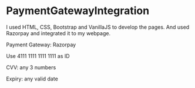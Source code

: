 # PaymentGatewayIntegration
I used HTML, CSS, Bootstrap and VanillaJS to develop the pages. And used Razorpay and integrated it to my webpage.

Payment Gateway: Razorpay   

Use 4111 1111 1111 1111 as ID

CVV: any 3 numbers

Expiry: any valid date
